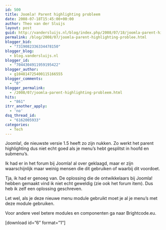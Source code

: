 ```yaml
---
id: 500
title: Joomla! Parent highlighting probleem
date: 2008-07-18T15:45:00+00:00
author: Theo van der Sluijs
layout: post
guid: http://vandersluijs.nl/blog/index.php/2008/07/18/joomla-parent-highlighting-problee/
permalink: /blog/2008/07/joomla-parent-highlighting-problee.html
blogger_bid:
  - "7319082336334478150"
blogger_blog:
  - blog.vandersluijs.nl
blogger_id:
  - "7044304911959195422"
blogger_author:
  - g104814725400115166555
blogger_comments:
  - "0"
blogger_permalink:
  - /2008/07/joomla-parent-highlighting-probleem.html
hits:
  - "861"
itrr_another_apply:
  - 'no'
dsq_thread_id:
  - "6162005933"
categories:
  - Tech
---
```

Joomla!, de nieuwste versie 1.5 heeft zo zijn nukken. Zo werkt het parent highlighting dus niet echt goed als je menu’s hebt gesplitst in hoofd en submenu’s.

Ik had er in het forum bij Joomla! al over geklaagd, maar er zijn waarschijnlijk maar weinig mensen die dit gebruiken of waarbij dit voordoet.

Tja, ik had er genoeg van. De oplossing die de ontwikkelaars bij Joomla! hebben gemaakt vind ik niet echt geweldig (zie ook het forum item). Dus heb ik zelf een oplossing geschreven.

Let wel, als je deze nieuwe menu module gebruikt moet je al je menu’s met deze module gebruiken.

Voor andere veel betere modules en componenten ga naar Brightcode.eu.

[download id=”6” format=”1”]